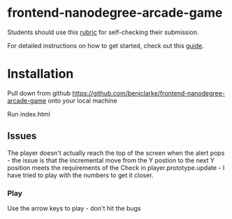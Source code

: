 frontend-nanodegree-arcade-game
===============================

Students should use this [rubric](https://www.udacity.com/course/viewer/#!/c-nd001/l-2696458597/m-2687128535) for self-checking their submission.

For detailed instructions on how to get started, check out this [guide](https://docs.google.com/document/d/1v01aScPjSWCCWQLIpFqvg3-vXLH2e8_SZQKC8jNO0Dc/pub?embedded=true).

# Installation

Pull down from github https://github.com/benjclarke/frontend-nanodegree-arcade-game onto your local machine 

Run index.html 

## Issues

The player doesn't actually reach the top of the screen when the alert pops - the issue is that the incremental move from the Y postion to the next Y position meets the requirements of the Check in player.prototype.update - I have tried to play with the numbers to get it closer.

### Play

Use the arrow keys to play - don't hit the bugs



